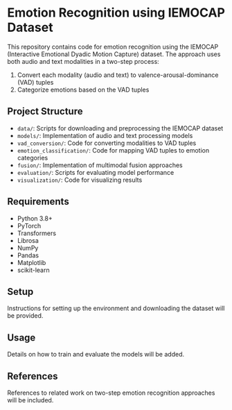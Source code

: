 # Emotion Recognition using IEMOCAP Dataset

This repository contains code for emotion recognition using the IEMOCAP (Interactive Emotional Dyadic Motion Capture) dataset. The approach uses both audio and text modalities in a two-step process:

1. Convert each modality (audio and text) to valence-arousal-dominance (VAD) tuples
2. Categorize emotions based on the VAD tuples

## Project Structure

- `data/`: Scripts for downloading and preprocessing the IEMOCAP dataset
- `models/`: Implementation of audio and text processing models
- `vad_conversion/`: Code for converting modalities to VAD tuples
- `emotion_classification/`: Code for mapping VAD tuples to emotion categories
- `fusion/`: Implementation of multimodal fusion approaches
- `evaluation/`: Scripts for evaluating model performance
- `visualization/`: Code for visualizing results

## Requirements

- Python 3.8+
- PyTorch
- Transformers
- Librosa
- NumPy
- Pandas
- Matplotlib
- scikit-learn

## Setup

Instructions for setting up the environment and downloading the dataset will be provided.

## Usage

Details on how to train and evaluate the models will be added.

## References

References to related work on two-step emotion recognition approaches will be included.
